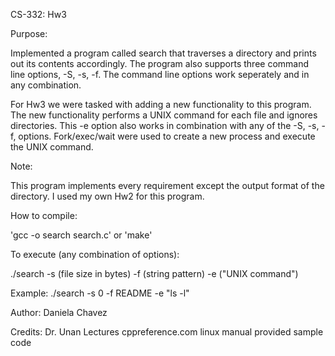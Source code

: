 CS-332: Hw3

Purpose: 

Implemented a program called search that traverses a directory and prints out its contents accordingly. The program also supports three command line options, -S, -s, -f. The command line options work seperately and in any combination. 

For Hw3 we were tasked with adding a new functionality to this program. The new functionality performs a UNIX command for each file and ignores directories. This -e option also works in combination with any of the -S, -s, -f, options.
Fork/exec/wait were used to create a new process and execute the UNIX command.

Note: 

This program implements every requirement except the output format of the directory.
I used my own Hw2 for this program.

How to compile: 

'gcc -o search search.c' or 'make'

To execute (any combination of options):

./search -s (file size in bytes) -f (string pattern) -e ("UNIX command")

Example: ./search -s 0 -f README -e "ls -l"

Author:
Daniela Chavez

Credits:
Dr. Unan Lectures
cppreference.com
linux manual
provided sample code